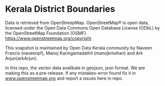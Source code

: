 # Kerala District Boundaries
Data is retrieved from OpenStreepMap. 
OpenStreetMap® is open data, licensed under the Open Data Commons Open Database License (ODbL) by the OpenStreetMap Foundation (OSMF).
https://www.openstreetmap.org/copyright


This snapshot is maintained by Open Data Kerala community by Naveen Francis (naveenpf), Manoj Karingamadathil (manojkmohan) and Ark Arjun(arkArjun). 

In this repo, the vector data avalibale in geojson, json format. We are making this as a pre-release. If any mistakes-error found fix it in www.openstreetmap.org and report a issues here in repo.
